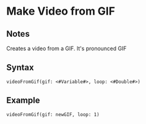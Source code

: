 # Make Video from GIF
## Notes
Creates a video from a GIF. It's pronounced GIF
## Syntax
```
videoFromGif(gif: <#Variable#>, loop: <#Double#>)
```
## Example
```
videoFromGif(gif: newGIF, loop: 1)
```